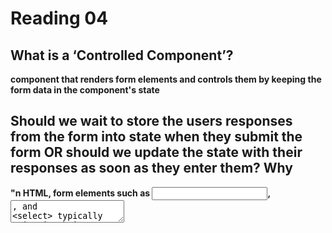 # Reading 04

## What is a ‘Controlled Component’?
**component that renders form elements and controls them by keeping the form data in the component's state**
## Should we wait to store the users responses from the form into state when they submit the form OR should we update the state with their responses as soon as they enter them? Why
**"n HTML, form elements such as <input>, <textarea>, and <select> typically maintain their own state and update it based on user input. In React, mutable state is typically kept in the state property of components, and only updated with setState()."**
## How do we target what the user is entering if we have an event handler on an input field?

## Why would we use a ternary operator?


## Rewrite the following statement using a ternary statement:
